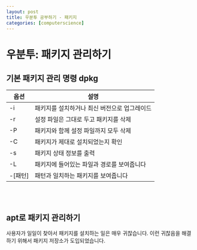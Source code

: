 ```yaml
---
layout: post
title: 우분투 공부하기 - 패키지
categories: [computerscience]
---
```


# 우분투: 패키지 관리하기

## 기본 패키지 관리 명령 dpkg

|옵션|설명|
|---|---|
|-i|패키지를 설치하거나 최신 버전으로 업그레이드|
|-r|설정 파일은 그대로 두고 패키지를 삭제|
|-P|패키지와 함께 설정 파일까지 모두 삭제|
|-C|패키지가 제대로 설치되었는지 확인|
|-s|패키지 상태 정보를 출력|
|-L|패키지에 들어있는 파일과 경로를 보여줍니다|
|-\[패턴]|패턴과 일치하는 패키지를 보여줍니다|

<br>
<br>

## apt로 패키지 관리하기

사용자가 일일이 찾아서 패키지를 설치하는 일은 매우 귀찮습니다.
이런 귀찮음을 해결하기 위해서 패키지 저장소가 도입되었습니다.